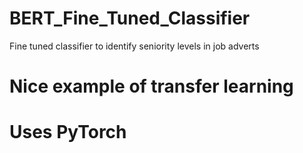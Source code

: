 # BERT_Fine_Tuned_Classifier
Fine tuned classifier to identify seniority levels in job adverts

# Nice example of transfer learning

# Uses PyTorch
